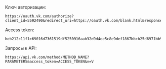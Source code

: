 Ключ авторизации:

```
https://oauth.vk.com/authorize?client_id=5592490&redirect_uri=https://oauth.vk.com/blank.html&response_type=token&display=mobile&scope=65544
```

Access token:

```
beb212c11f1c69016d7361519df5250916aab32d9d4ee5c8e9def1867bbcb25d6971bb972054317b8ca7f
```

Запросы к API:

```
https://api.vk.com/method/METHOD_NAME?PARAMETERS&access_token=ACCESS_TOKEN&v=V 
```